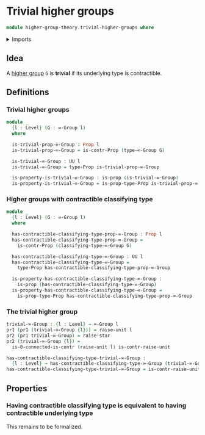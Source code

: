 # Trivial higher groups

```agda
module higher-group-theory.trivial-higher-groups where
```

<details><summary>Imports</summary>

```agda
open import foundation.0-connected-types
open import foundation.contractible-types
open import foundation.dependent-pair-types
open import foundation.dependent-products-contractible-types
open import foundation.dependent-products-propositions
open import foundation.propositions
open import foundation.raising-universe-levels-unit-type
open import foundation.unit-type
open import foundation.universe-levels

open import higher-group-theory.higher-groups
```

</details>

## Idea

A [higher group](higher-group-theory.higher-groups.md) `G` is **trivial** if its
underlying type is contractible.

## Definitions

### Trivial higher groups

```agda
module _
  {l : Level} (G : ∞-Group l)
  where

  is-trivial-prop-∞-Group : Prop l
  is-trivial-prop-∞-Group = is-contr-Prop (type-∞-Group G)

  is-trivial-∞-Group : UU l
  is-trivial-∞-Group = type-Prop is-trivial-prop-∞-Group

  is-property-is-trivial-∞-Group : is-prop (is-trivial-∞-Group)
  is-property-is-trivial-∞-Group = is-prop-type-Prop is-trivial-prop-∞-Group
```

### Higher groups with contractible classifying type

```agda
module _
  {l : Level} (G : ∞-Group l)
  where

  has-contractible-classifying-type-prop-∞-Group : Prop l
  has-contractible-classifying-type-prop-∞-Group =
    is-contr-Prop (classifying-type-∞-Group G)

  has-contractible-classifying-type-∞-Group : UU l
  has-contractible-classifying-type-∞-Group =
    type-Prop has-contractible-classifying-type-prop-∞-Group

  is-property-has-contractible-classifying-type-∞-Group :
    is-prop (has-contractible-classifying-type-∞-Group)
  is-property-has-contractible-classifying-type-∞-Group =
    is-prop-type-Prop has-contractible-classifying-type-prop-∞-Group
```

### The trivial higher group

```agda
trivial-∞-Group : {l : Level} → ∞-Group l
pr1 (pr1 (trivial-∞-Group {l})) = raise-unit l
pr2 (pr1 trivial-∞-Group) = raise-star
pr2 (trivial-∞-Group {l}) =
  is-0-connected-is-contr (raise-unit l) is-contr-raise-unit

has-contractible-classifying-type-trivial-∞-Group :
  {l : Level} → has-contractible-classifying-type-∞-Group (trivial-∞-Group {l})
has-contractible-classifying-type-trivial-∞-Group = is-contr-raise-unit
```

## Properties

### Having contractible classifying type is equivalent to having contractible underlying type

This remains to be formalized.
